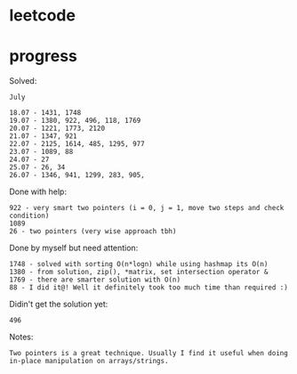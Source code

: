 # leetcode

# progress
Solved:  

```
July

18.07 - 1431, 1748
19.07 - 1380, 922, 496, 118, 1769
20.07 - 1221, 1773, 2120
21.07 - 1347, 921
22.07 - 2125, 1614, 485, 1295, 977
23.07 - 1089, 88
24.07 - 27
25.07 - 26, 34
26.07 - 1346, 941, 1299, 283, 905,
```

Done with help:  
```
922 - very smart two pointers (i = 0, j = 1, move two steps and check condition)
1089
26 - two pointers (very wise approach tbh)
```
Done by myself but need attention:  
```
1748 - solved with sorting O(n*logn) while using hashmap its O(n)
1380 - from solution, zip(), *matrix, set intersection operator &
1769 - there are smarter solution with O(n)
88 - I did it@! Well it definitely took too much time than required :)
```

Didin't get the solution yet:
```
496
```


Notes:
```
Two pointers is a great technique. Usually I find it useful when doing in-place manipulation on arrays/strings.
```
